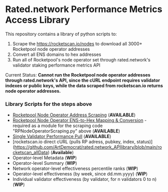 # Rated.network Performance Metrics Access Library
This repository contains a library of python scripts to:
1) Scrape the https://rocketscan.io/nodes to download all 3000+ Rocketpool node operator addresses
2) Convert all ENS domains to hex addresses
3) Run all of Rocketpool's node operator set through rated.network's validator staking performance metrics API

Current Status: **Cannot run the Rocketpool node operator addresses through rated.network's API, since the cURL endpoint requires validator indexes or public keys, while the data scraped from rocketscan.io returns node operator addresses.**

### Library Scripts for the steps above

- [Rocketpool Node Operator Address Scraping](https://github.com/ArtDemocrat/rated.network_APIlibrary/blob/main/RPNodeOperatorScraping.py) (**AVAILABLE**)
- [Rocketpool Node Operator ENS-to-Hex Mapping & Conversion](https://github.com/ArtDemocrat/rated.network_APIlibrary/blob/main/moralis_ENStoHEX.py) - required as a module for the scraping code "RPNodeOperatorScraping.py" above (**AVAILABLE**)
- [Single Validator Performance Pull](https://github.com/ArtDemocrat/rated.network_APIlibrary/blob/main/SingleValidatorPerformance.py) (**AVAILABLE**)
- [rocketscan.io direct cURL (pulls RP adress, pubkey, index, status)] (https://github.com/ArtDemocrat/rated.network_APIlibrary/blob/main/rocketscan_allData) (**Available**)
- Operator-level Metadata (**WIP**)
- Operator-level Summary (**WIP**)
- Network operator-level effectiveness percentile ranks (**WIP**)
- Operator-level effectiveness (by week, since dd.mm.yyyy) (**WIP**)
- Individual validator effectiveness (by validator, for n validators 0 to n) (**WIP**)
